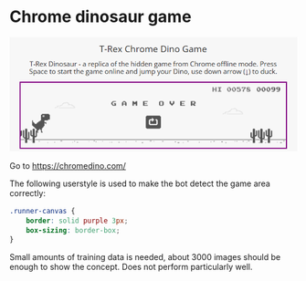# Chrome dinosaur game

![Jumpy dinosaur](image.png)

Go to https://chromedino.com/

The following userstyle is used to make the bot detect the game area correctly:

```css
.runner-canvas {
    border: solid purple 3px;
    box-sizing: border-box;
}
```

Small amounts of training data is needed, about 3000 images should be enough to show the concept. Does not perform particularly well.
